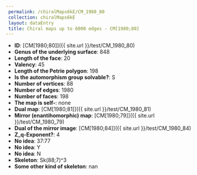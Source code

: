 ```yaml
--- 
 permalink: /chiralMaps6kE/CM_1980_80 
 collection: chiralMaps6kE
 layout: dataEntry
 title: Chiral maps up to 6000 edges - CM[1980;80]
---
```


- **ID**: [CM[1980;80]]({{ site.url }}/test/CM_1980_80)
- **Genus of the underlying surface**: 848
- **Length of the face**: 20
- **Valency**: 45
- **Length of the Petrie polygon**: 198
- **Is the automorphism group solvable?**: S
- **Number of vertices**: 88
- **Number of edges**: 1980
- **Number of faces**: 198
- **The map is self-**: none
- **Dual map**: [CM[1980;81]]({{ site.url }}/test/CM_1980_81)
- **Mirror (enantihomorphic) map**: [CM[1980;79]]({{ site.url }}/test/CM_1980_79)
- **Dual of the mirror image**: [CM[1980;84]]({{ site.url }}/test/CM_1980_84)
- **Z_q-Exponent?**: 4
- **No idea**:  37:77
- **No idea**: Y
- **No idea**: N
- **Skeleton**: Sk(88;7)^3
- **Some other kind of skeleton**: nan
